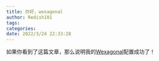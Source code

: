 ```yaml
---
title: 你好，wexagonal
author: Redish101
tags:
categories:
date: 2022/3/24 22:33:28
---
```

如果你看到了这篇文章，那么说明我的[Wexagonal](https://wexa.top)配置成功了！
